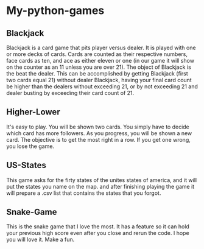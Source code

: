 # My-python-games

<h2>Blackjack</h2>

Blackjack is a card game that pits player versus dealer. It is played with one or more decks of cards. Cards are counted as their respective numbers, face cards as ten, and ace as either eleven or one (in our game it will show on the counter as an 11 unless you are over 21). The object of Blackjack is the beat the dealer. This can be accomplished by getting Blackjack (first two cards equal 21) without dealer Blackjack, having your final card count be higher than the dealers without exceeding 21, or by not exceeding 21 and dealer busting by exceeding their card count of 21.

<h2>Higher-Lower</h2>

It's easy to play. You will be shown two cards. You simply have to decide which card has more followers. As you progress, you will be shown a new card. The objective is to get the most right in a row. If you get one wrong, you lose the game.

<h2>US-States</h2>

This game asks for the firty states of the unites states of america, and it will put the states you name on the map. and after finishing playing the game it will prepare a .csv list that contains the states that you forgot.

<h2>Snake-Game</h2>

This is the snake game that I love the most. It has a feature so it can hold your previous high score even after you close and rerun the code. I hope you will love it. Make a fun.
